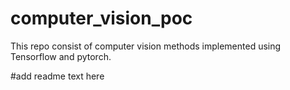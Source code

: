 # computer_vision_poc
This repo consist of computer vision methods implemented using Tensorflow and pytorch.

#add readme text here